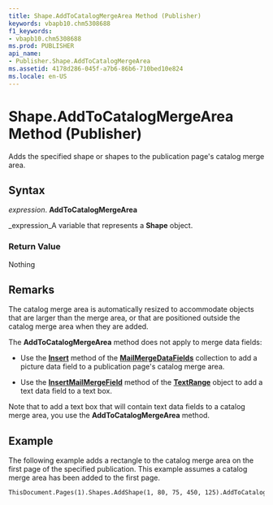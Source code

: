 ```yaml
---
title: Shape.AddToCatalogMergeArea Method (Publisher)
keywords: vbapb10.chm5308688
f1_keywords:
- vbapb10.chm5308688
ms.prod: PUBLISHER
api_name:
- Publisher.Shape.AddToCatalogMergeArea
ms.assetid: 4178d286-045f-a7b6-86b6-710bed10e824
ms.locale: en-US
---
```



# Shape.AddToCatalogMergeArea Method (Publisher)

Adds the specified shape or shapes to the publication page's catalog merge area.


## Syntax

 _expression_. **AddToCatalogMergeArea**

 _expression_A variable that represents a  **Shape** object.


### Return Value

Nothing


## Remarks

The catalog merge area is automatically resized to accommodate objects that are larger than the merge area, or that are positioned outside the catalog merge area when they are added.

The  **AddToCatalogMergeArea** method does not apply to merge data fields:


- Use the  **[Insert](mailmergedatafield.insert-method-publisher.md)** method of the **[MailMergeDataFields](mailmergedatafields-object-publisher.md)** collection to add a picture data field to a publication page's catalog merge area.
    
- Use the  **[InsertMailMergeField](textrange.insertmailmergefield-method-publisher.md)** method of the **[TextRange](textrange-object-publisher.md)** object to add a text data field to a text box.
    


Note that to add a text box that will contain text data fields to a catalog merge area, you use the  **AddToCatalogMergeArea** method.


## Example

The following example adds a rectangle to the catalog merge area on the first page of the specified publication. This example assumes a catalog merge area has been added to the first page.


```vb
ThisDocument.Pages(1).Shapes.AddShape(1, 80, 75, 450, 125).AddToCatalogMergeArea
```


